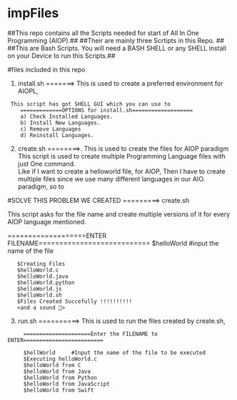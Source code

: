 # impFiles

##This repo contains all the Scripts needed for start of All In One Programming (AIOP).##
##Their are mainly three Scrtipts in this Repo. ##
##This are Bash Scripts. You will need a BASH SHELL or any SHELL install on your Device to run this Scripts.##

#files included in this repo
1. install.sh =======> This is used to create a preferred environment for AIOPL,

```
 This script has got SHELL GUI which you can use to 
    =============OPTIONS for install.sh===================
    a) Check Installed Languages.
    b) Install New Languages.
    c) Remove Languages
    d) Reinstall Languages.
```
  
2. create.sh ========>. This is used to create the files for AIOP paradigm
 This script is used to create multiple Programming Language files with just One command.  
 Like if I want to create a helloworld file, for AIOP, 
 Then I have to create multiple files since we use many different languages in our AIO.   paradigm, so to 

#SOLVE THIS PROBLEM WE CREATED =========> create.sh
   
   This script asks for the file name and create multiple versions of it for every AIOP language mentioned.
  
  ===================ENTER FILENAME===========================
       $helloWorld  #input the name of the file
       
       $Creating Files
       $helloWorld.c 
       $helloWorld.java
       $helloWorld.python
       $helloWorld.js
       $helloWorld.sh
       $Files Created Succefully !!!!!!!!!!
       <and a sound 🫠> 
       
       
        

3. run.sh ==========> This is used to run the files created by create.sh, 

```
     =====================Enter the FILENAME to ENTER=========================     

     $hellWorld     #Input the name of the file to be executed
     $Executing helloWorld.c
     $helloWorld from C
     $helloWorld from Java
     $helloWorld from Python
     $helloWorld from JavaScript 
     $helloWorld from Swift

```










